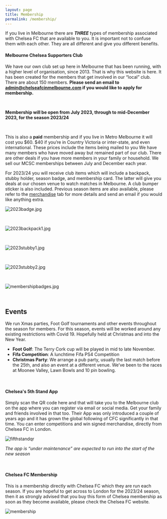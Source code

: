```yaml
---
layout: page
title: Membership
permalink: /membership/
---
```

If you live in Melbourne there are **_THREE_** types of membership associated with Chelsea FC that are available to you. 
It is important not to confuse them with each other. 
They are all different and give you different benefits.

#### Melbourne Chelsea Supporters Club
We have our own club set up here in Melbourne that has been running, with a higher level of organisation, since 2013. 
That is why this website is here. It has been created for the members that get involved in our “local” club.
There are about 150 members. **Please send an email to admin@chelseafcinmelbourne.com if you would like to apply for membership.**
 
<br>

**Membership will be open from July 2023, through to mid-December 2023, for the season 2023/24**

<br>

This is also a **paid** membership and if you live in Metro Melbourne it will cost you $60. $40 if you’re in Country Victoria or inter-state, and even international. These prices include the items being mailed to you 
We have many members who have moved away but remained part of our club. There are other deals if you have more members in your family or household.
We sell our MCSC memberships between July and December each year.

For 2023/24 you will receive club items which will include a backpack, stubby holder, season badge, and membership card. The latter will give you deals at our chosen venue to watch matches in Melbourne. A club bumper sticker is also included. Previous season items are also available, please refer to the [merchandise](https://www.chelseafcinmelbourne.com/Merchandise/) tab for more details and send an email if you would like anything extra.

![2023badge.jpg](/assets/2023badge.jpg)

<br>

![2023backpack1.jpg](/assets/2023backpack1.jpg)

<br>

![2023stubby1.jpg](/assets/2023stubby1.jpg)

<br>

![2023stubby2.jpg](/assets/2023stubby2.jpg)


<br>

![membershipbadges.jpg](/assets/membershipbadges.jpg)

<br>


## Events
We run Xmas parties, Foot Golf tournaments and other events throughout the season for members. For this season, events will be worked around any existing restrictions with Covid 19. Hopefully held at Christmas and into the New Year.

- **Foot Golf**: The Terry Cork cup will be played in mid to late November.
- **Fifa Competition**: A lunchtime Fifa PS4 Competition
- **Christmas Party**: We arrange a pub party, usually the last match before the 25th, and also an event at a different venue. We’ve been to the races at Moonee Valley, Lawn Bowls and 10 pin bowling.


<br>

#### Chelsea's 5th Stand App
Simply scan the QR code here and that will take you to the Melbourne club on the app where you can register via email or social media.
Get your family and friends involved in that too. Their App was only introduced a couple of years ago and it has grown the global following of CFC significantly in that time. You can enter competitions and win signed merchandise, directly from Chelsea FC in London.

![fifthstandqr](assets/QRCode.jpg)

*The app is “under maintenance” are expected to run into the start of the new season*

<br>

#### Chelsea FC Membership
This is a membership directly with Chelsea FC which they are run each season. If you are hopeful to get across to London for the 2023/24 season, then it as strongly advised that you buy this form of Chelsea membership as soon as they become available, please check the Chelsea FC website.

![membership](/assets/membership1.jpg)

